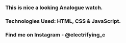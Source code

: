 ### This is nice a looking Analogue watch.

### Technologies Used: HTML, CSS & JavaScript.

### Find me on Instagram - @electrifying_c
